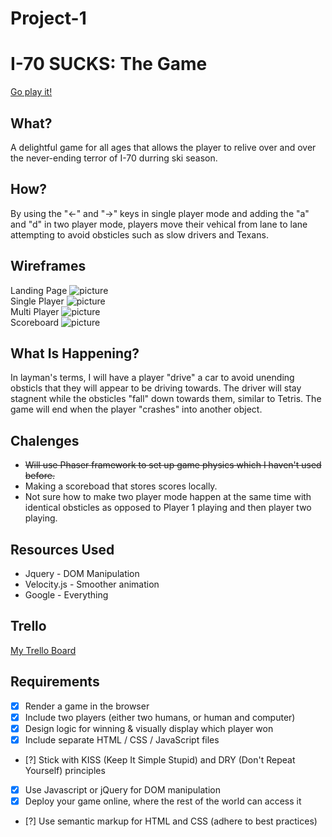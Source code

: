 # **Project-1**


# **I-70 SUCKS**: The Game

[Go play it!](https://joshrhughes.github.io/JS-DOM-GAME/)



## What?
A delightful game for all ages that allows the player to relive over and over the never-ending terror of I-70 durring ski season.  

## How? 
By using the "<-" and "->" keys in single player mode and adding the "a" and "d" in two player mode, players move their vehical from lane to lane attempting to avoid obsticles such as slow drivers and Texans. 

## Wireframes

Landing Page ![picture](Landing_page.png)  
Single Player ![picture](single_player.png)   
Multi Player ![picture](multiplayer.png)   
Scoreboard ![picture](scoreboard.png)   

## What Is Happening? 

In layman's terms, I will have a player "drive" a car to avoid unending obsticls that they will appear to be driving towards.  The driver will stay stagnent while the obsticles "fall" down towards them, similar to Tetris. The game will end when the player "crashes" into another object. 

## Chalenges

 - ~~Will use Phaser framework to set up game physics which I haven't used before.~~
 - Making a scoreboad that stores scores locally.
 - Not sure how to make two player mode happen at the same time with identical obsticles as opposed to Player 1 playing and then player two playing.


## Resources Used

 - Jquery - DOM Manipulation
 - Velocity.js - Smoother animation
 - Google - Everything

## Trello

[My Trello Board](https://trello.com/b/Advm7G6D/project-1-user-stories)

## Requirements
- [x] Render a game in the browser
- [x] Include two players (either two humans, or human and computer)
- [x] Design logic for winning & visually display which player won
- [x] Include separate HTML / CSS / JavaScript files
- [?] Stick with KISS (Keep It Simple Stupid) and DRY (Don't Repeat Yourself) principles
- [x] Use Javascript or jQuery for DOM manipulation
- [x] Deploy your game online, where the rest of the world can access it
- [?] Use semantic markup for HTML and CSS (adhere to best practices)
